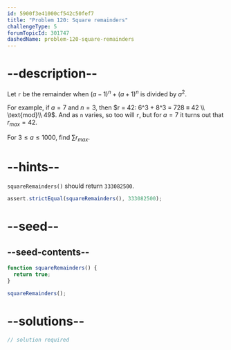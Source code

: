 ```yaml
---
id: 5900f3e41000cf542c50fef7
title: "Problem 120: Square remainders"
challengeType: 5
forumTopicId: 301747
dashedName: problem-120-square-remainders
---
```


# --description--

Let `r` be the remainder when ${(a − 1)}^n + {(a + 1)}^n$ is divided by $a^2$.

For example, if $a = 7$ and $n = 3$, then $r = 42: 6^3 + 8^3 = 728 ≡ 42 \\ \text{mod}\\ 49$. And as `n` varies, so too will `r`, but for $a = 7$ it turns out that $r_{max} = 42$.

For $3 ≤ a ≤ 1000$, find $\sum{r}_{max}$.

# --hints--

`squareRemainders()` should return `333082500`.

```js
assert.strictEqual(squareRemainders(), 333082500);
```

# --seed--

## --seed-contents--

```js
function squareRemainders() {
  return true;
}

squareRemainders();
```

# --solutions--

```js
// solution required
```
